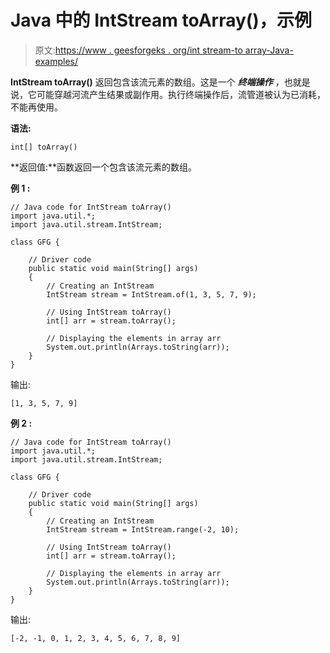 # Java 中的 IntStream toArray()，示例

> 原文:[https://www . geesforgeks . org/int stream-to array-Java-examples/](https://www.geeksforgeeks.org/intstream-toarray-java-examples/)

**IntStream toArray()** 返回包含该流元素的数组。这是一个 ***终端操作*** ，也就是说，它可能穿越河流产生结果或副作用。执行终端操作后，流管道被认为已消耗，不能再使用。

**语法:**

```
int[] toArray()

```

**返回值:**函数返回一个包含该流元素的数组。

**例 1 :**

```
// Java code for IntStream toArray()
import java.util.*;
import java.util.stream.IntStream;

class GFG {

    // Driver code
    public static void main(String[] args)
    {
        // Creating an IntStream
        IntStream stream = IntStream.of(1, 3, 5, 7, 9);

        // Using IntStream toArray()
        int[] arr = stream.toArray();

        // Displaying the elements in array arr
        System.out.println(Arrays.toString(arr));
    }
}
```

输出:

```
[1, 3, 5, 7, 9]

```

**例 2 :**

```
// Java code for IntStream toArray()
import java.util.*;
import java.util.stream.IntStream;

class GFG {

    // Driver code
    public static void main(String[] args)
    {
        // Creating an IntStream
        IntStream stream = IntStream.range(-2, 10);

        // Using IntStream toArray()
        int[] arr = stream.toArray();

        // Displaying the elements in array arr
        System.out.println(Arrays.toString(arr));
    }
}
```

输出:

```
[-2, -1, 0, 1, 2, 3, 4, 5, 6, 7, 8, 9]

```